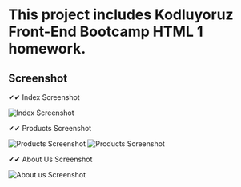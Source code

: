 # This project includes Kodluyoruz Front-End Bootcamp HTML 1 homework.

## Screenshot

✔✔ Index Screenshot             

![Index Screenshot](https://www.hizliresim.com/9dgwi75)

✔✔ Products Screenshot

![Products Screenshot](https://www.hizliresim.com/ir4nj7j)
![Products Screenshot](https://www.hizliresim.com/brylv5g)


✔✔ About Us Screenshot

![About us Screenshot](https://www.hizliresim.com/ilwfd0v)
